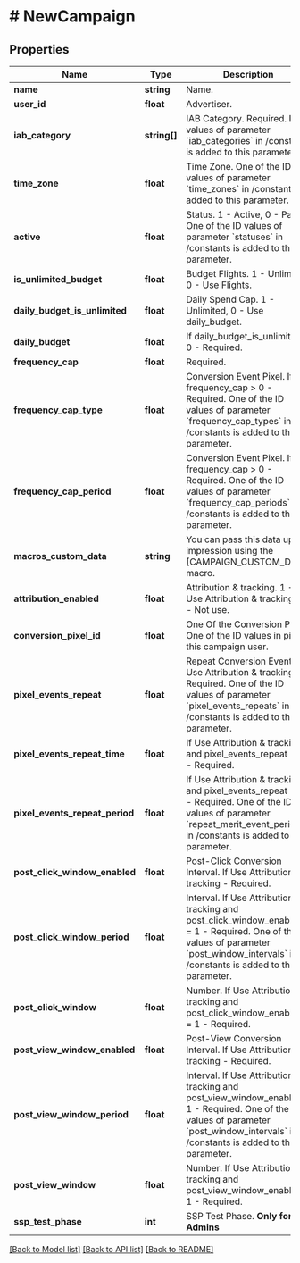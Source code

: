 # # NewCampaign

## Properties

Name | Type | Description | Notes
------------ | ------------- | ------------- | -------------
**name** | **string** | Name. | 
**user_id** | **float** | Advertiser. | 
**iab_category** | **string[]** | IAB Category. Required. ID values of parameter &#x60;iab_categories&#x60; in /constants is added to this parameter. | 
**time_zone** | **float** | Time Zone. One of the ID values of parameter &#x60;time_zones&#x60; in /constants is added to this parameter. | 
**active** | **float** | Status. 1 - Active, 0 - Pause. One of the ID values of parameter &#x60;statuses&#x60; in /constants is added to this parameter. | 
**is_unlimited_budget** | **float** | Budget Flights. 1 - Unlimited, 0 - Use Flights. | 
**daily_budget_is_unlimited** | **float** | Daily Spend Cap. 1 - Unlimited, 0 - Use daily_budget. | 
**daily_budget** | **float** | If daily_budget_is_unlimited &#x3D; 0 - Required. | [optional] 
**frequency_cap** | **float** | Required. | 
**frequency_cap_type** | **float** | Conversion Event Pixel. If frequency_cap &gt; 0 - Required. One of the ID values of parameter &#x60;frequency_cap_types&#x60; in /constants is added to this parameter. | [optional] 
**frequency_cap_period** | **float** | Conversion Event Pixel. If frequency_cap &gt; 0 - Required. One of the ID values of parameter &#x60;frequency_cap_periods&#x60; in /constants is added to this parameter. | [optional] 
**macros_custom_data** | **string** | You can pass this data upon impression using the [CAMPAIGN_CUSTOM_DATA] macro. | [optional] 
**attribution_enabled** | **float** | Attribution &amp; tracking. 1 - Use Attribution &amp; tracking, 0 - Not use. | [optional] 
**conversion_pixel_id** | **float** | One Of the Conversion Pixel. One of the ID values in pixels this campaign user. | [optional] 
**pixel_events_repeat** | **float** | Repeat Conversion Events. If Use Attribution &amp; tracking - Required. One of the ID values of parameter &#x60;pixel_events_repeats&#x60; in /constants is added to this parameter. | [optional] 
**pixel_events_repeat_time** | **float** | If Use Attribution &amp; tracking and pixel_events_repeat &#x3D; 1 - Required. | [optional] 
**pixel_events_repeat_period** | **float** | If Use Attribution &amp; tracking and pixel_events_repeat &#x3D; 1 - Required. One of the ID values of parameter &#x60;repeat_merit_event_periods&#x60; in /constants is added to this parameter. | [optional] 
**post_click_window_enabled** | **float** | Post-Click Conversion Interval. If Use Attribution &amp; tracking - Required. | [optional] 
**post_click_window_period** | **float** | Interval. If Use Attribution &amp; tracking and post_click_window_enabled &#x3D; 1 - Required. One of the ID values of parameter &#x60;post_window_intervals&#x60; in /constants is added to this parameter. | [optional] 
**post_click_window** | **float** | Number. If Use Attribution &amp; tracking and post_click_window_enabled &#x3D; 1 - Required. | [optional] 
**post_view_window_enabled** | **float** | Post-View Conversion Interval. If Use Attribution &amp; tracking - Required. | [optional] 
**post_view_window_period** | **float** | Interval. If Use Attribution &amp; tracking and post_view_window_enabled &#x3D; 1 - Required. One of the ID values of parameter &#x60;post_window_intervals&#x60; in /constants is added to this parameter. | [optional] 
**post_view_window** | **float** | Number. If Use Attribution &amp; tracking and post_view_window_enabled &#x3D; 1 - Required. | [optional] 
**ssp_test_phase** | **int** | SSP Test Phase. **Only for Admins** | [optional] 

[[Back to Model list]](../../README.md#documentation-for-models) [[Back to API list]](../../README.md#documentation-for-api-endpoints) [[Back to README]](../../README.md)


